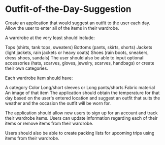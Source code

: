 # Outfit-of-the-Day-Suggestion

Create an application that would suggest an outfit to the user each day. Allow the user to enter all of the items in their wardrobe.

A wardrobe at the very least should include:

Tops (shirts, tank tops, sweaters)
Bottoms (pants, skirts, shorts)
Jackets (light jackets, rain jackets or heavy coats)
Shoes (rain boots, sneakers, dress shoes, sandals)
The user should also be able to input optional accessories (hats, scarves, gloves, jewelry, scarves, handbags) or create their own categories.

Each wardrobe item should have:

A category
Color
Long/short sleeves or Long pants/shorts
Fabric material
An image of that item
The application should obtain the temperature for that day based on the user's entered location and suggest an outfit that suits the weather and the occasion the outfit will be worn for.

The application should allow new users to sign up for an account and track their wardrobe items. Users can update information regarding each of their items or remove items from their wardrobe.

Users should also be able to create packing lists for upcoming trips using items from their wardrobe.
